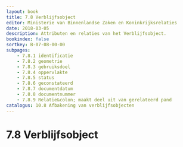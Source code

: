 ```yaml
---
layout: book
title: 7.8 Verblijfsobject
editor: Ministerie van Binnenlandse Zaken en Koninkrijksrelaties
date: 2018-03-05
description: Attributen en relaties van het Verblijfsobject.
bookindex: false
sortkey: B-07-08-00-00
subpages:
    - 7.8.1 identificatie
    - 7.8.2 geometrie
    - 7.8.3 gebruiksdoel
    - 7.8.4 oppervlakte
    - 7.8.5 status
    - 7.8.6 geconstateerd
    - 7.8.7 documentdatum
    - 7.8.8 documentnummer
    - 7.8.9 Relatie&colon; maakt deel uit van gerelateerd pand
catalogus: 10.8 Afbakening van verblijfsobjecten
---
```


# 7.8 Verblijfsobject
